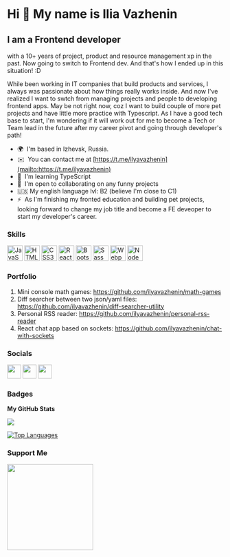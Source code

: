 Hi 👋 My name is Ilia Vazhenin
==============================

I am a Frontend developer
------------------

with a 10+ years of project, product and resource management xp in the past. Now going to switch to Frontend dev.
And that's how I ended up in this situation! :D 

While been working in IT companies that build products and services, I always was passionate about how things really works inside. And now I've realized I want to swtch from managing projects and people to developing frontend apps. May be not right now, coz I want to build couple of more pet projects and have little more practice with Typescript. As I have a good tech base to start, I'm wondering if it will work out for me to become a Tech or Team lead in the future after my career pivot and going through developer's path!

* 🌍  I'm based in Izhevsk, Russia.
* ✉️  You can contact me at [https://t.me/ilyavazhenin](mailto:https://t.me/ilyavazhenin)
* 🧠  I'm learning TypeScript
* 🤝  I'm open to collaborating on any funny projects
* 🇺🇸  My english language lvl: B2 (believe I'm close to C1)
* ⚡  As I'm finishing my fronted education and building pet projects, looking forward to change my job title and become a FE deveoper to start my developer's career.

### Skills

<p align="left">
<a href="https://developer.mozilla.org/en-US/docs/Web/JavaScript" target="_blank" rel="noreferrer"><img src="https://raw.githubusercontent.com/danielcranney/readme-generator/main/public/icons/skills/javascript-colored.svg" width="36" height="36" alt="JavaScript" /></a>
<a href="https://developer.mozilla.org/en-US/docs/Glossary/HTML5" target="_blank" rel="noreferrer"><img src="https://raw.githubusercontent.com/danielcranney/readme-generator/main/public/icons/skills/html5-colored.svg" width="36" height="36" alt="HTML5" /></a>
<a href="https://www.w3.org/TR/CSS/#css" target="_blank" rel="noreferrer"><img src="https://raw.githubusercontent.com/danielcranney/readme-generator/main/public/icons/skills/css3-colored.svg" width="36" height="36" alt="CSS3" /></a>
<a href="https://reactjs.org/" target="_blank" rel="noreferrer"><img src="https://raw.githubusercontent.com/danielcranney/readme-generator/main/public/icons/skills/react-colored.svg" width="36" height="36" alt="React" /></a>
<a href="https://getbootstrap.com/" target="_blank" rel="noreferrer"><img src="https://raw.githubusercontent.com/danielcranney/readme-generator/main/public/icons/skills/bootstrap-colored.svg" width="36" height="36" alt="Bootstrap" /></a>
<a href="https://sass-lang.com/" target="_blank" rel="noreferrer"><img src="https://raw.githubusercontent.com/danielcranney/readme-generator/main/public/icons/skills/sass-colored.svg" width="36" height="36" alt="Sass" /></a>
<a href="https://webpack.js.org/" target="_blank" rel="noreferrer"><img src="https://raw.githubusercontent.com/danielcranney/readme-generator/main/public/icons/skills/webpack-colored.svg" width="36" height="36" alt="Webpack" /></a>
<a href="https://nodejs.org/en/" target="_blank" rel="noreferrer"><img src="https://raw.githubusercontent.com/danielcranney/readme-generator/main/public/icons/skills/nodejs-colored.svg" width="36" height="36" alt="NodeJS" /></a>
</p>

### Portfolio
1. Mini console math games: https://github.com/ilyavazhenin/math-games
2. Diff searcher between two json/yaml files: https://github.com/ilyavazhenin/diff-searcher-utility
3. Personal RSS reader: https://github.com/ilyavazhenin/personal-rss-reader
4. React chat app based on sockets: https://github.com/ilyavazhenin/chat-with-sockets


### Socials

<p align="left"> <a href="https://www.github.com/ilyavazhenin" target="_blank" rel="noreferrer"><img src="https://raw.githubusercontent.com/danielcranney/readme-generator/main/public/icons/socials/github.svg" width="32" height="32" /></a> <a href="http://www.instagram.com/ilyavazhenin" target="_blank" rel="noreferrer"><img src="https://raw.githubusercontent.com/danielcranney/readme-generator/main/public/icons/socials/instagram.svg" width="32" height="32" /></a> <a href="https://www.linkedin.com/in/ilia-vazhenin" target="_blank" rel="noreferrer"><img src="https://raw.githubusercontent.com/danielcranney/readme-generator/main/public/icons/socials/linkedin.svg" width="32" height="32" /></a></p>

### Badges

<b>My GitHub Stats</b>

<a href="http://www.github.com/ilyavazhenin"><img src="https://github-readme-streak-stats.herokuapp.com/?user=ilyavazhenin&stroke=ffffff&background=1c1917&ring=ef4444&fire=ef4444&currStreakNum=ffffff&currStreakLabel=ef4444&sideNums=ffffff&sideLabels=ffffff&dates=ffffff&hide_border=true" /></a>

<a href="https://github.com/ilyavazhenin" align="left"><img src="https://github-readme-stats.vercel.app/api/top-langs/?username=ilyavazhenin&langs_count=10&title_color=ef4444&text_color=ffffff&icon_color=0891b2&bg_color=1c1917&hide_border=true&locale=en&custom_title=Top%20%Languages" alt="Top Languages" /></a>

### Support Me

<a href="https://www.buymeacoffee.com/IliaVazhenin"><img src="https://cdn.buymeacoffee.com/buttons/v2/default-yellow.png" width="200" /></a>
